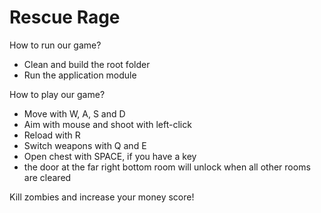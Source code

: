 # Rescue Rage
How to run our game?
- Clean and build the root folder
- Run the application module

How to play our game?
- Move with W, A, S and D
- Aim with mouse and shoot with left-click
- Reload with R
- Switch weapons with Q and E
- Open chest with SPACE, if you have a key
- the door at the far right bottom room will unlock when all other rooms are cleared

Kill zombies and increase your money score!
